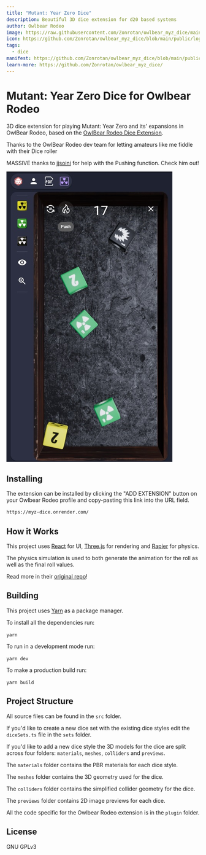 ```yaml
---
title: "Mutant: Year Zero Dice"
description: Beautiful 3D dice extension for d20 based systems
author: Owlbear Rodeo
image: https://raw.githubusercontent.com/Zonrotan/owlbear_myz_dice/main/docs/header.jpg
icon: https://github.com/Zonrotan/owlbear_myz_dice/blob/main/public/logo.png?raw=true
tags:
  - dice
manifest: https://github.com/Zonrotan/owlbear_myz_dice/blob/main/public/manifest.json
learn-more: https://github.com/Zonrotan/owlbear_myz_dice/
---
```


# Mutant: Year Zero Dice for Owlbear Rodeo

3D dice extension for playing Mutant: Year Zero and its' expansions in OwlBear Rodeo, based on the [OwlBear Rodeo Dice Extension](https://github.com/owlbear-rodeo/dice).



Thanks to the OwlBear Rodeo dev team for letting amateurs like me fiddle with their Dice roller

MASSIVE thanks to [jjsoini](https://github.com/jjsoini/) for help with the Pushing function. Check him out!

![Example](/docs/header.jpg)

## Installing

The extension can be installed by clicking the "ADD EXTENSION" button on your Owlbear Rodeo profile and copy-pasting this link into the URL field.

```sh
https://myz-dice.onrender.com/
```

## How it Works
This project uses [React](https://reactjs.org/) for UI, [Three.js](https://threejs.org/) for rendering and [Rapier](https://rapier.rs/) for physics.

The physics simulation is used to both generate the animation for the roll as well as the final roll values.

Read more in their [original repo](https://github.com/owlbear-rodeo/dice)!

## Building

This project uses [Yarn](https://yarnpkg.com/) as a package manager.

To install all the dependencies run:

`yarn`

To run in a development mode run:

`yarn dev`

To make a production build run:

`yarn build`

## Project Structure

All source files can be found in the `src` folder.

If you'd like to create a new dice set with the existing dice styles edit the `diceSets.ts` file in the `sets` folder.

If you'd like to add a new dice style the 3D models for the dice are split across four folders: `materials`, `meshes`, `colliders` and `previews`.

The `materials` folder contains the PBR materials for each dice style.

The `meshes` folder contains the 3D geometry used for the dice.

The `colliders` folder contains the simplified collider geometry for the dice.

The `previews` folder contains 2D image previews for each dice.

All the code specific for the Owlbear Rodeo extension is in the `plugin` folder.

## License

GNU GPLv3
